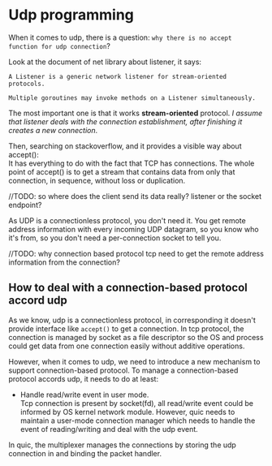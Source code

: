 # Udp programming
When it comes to udp, there is a question: `why there is no accept function for udp connection`?

Look at the document of net library about listener, it says:
```text
A Listener is a generic network listener for stream-oriented protocols.

Multiple goroutines may invoke methods on a Listener simultaneously.
```
The most important one is that it works **stream-oriented** protocol. 
*I assume that listener deals with the connection establishment, after finishing it creates a new connection*.

Then, searching on stackoverflow, and it provides a visible way about accept():  
It has everything to do with the fact that TCP has connections. The whole point of accept() is to 
get a stream that contains data from only that connection, in sequence, without loss or duplication. 

//TODO: so where does the client send its data really? listener or the socket endpoint?

As UDP is a connectionless protocol, you don't need it. You get remote address information with every incoming UDP 
datagram, so you know who it's from, so you don't need a per-connection socket to tell you. 

//TODO: why connection based protocol tcp need to get the remote address information from the connection?

## How to deal with a connection-based protocol accord udp
As we know, udp is a connectionless protocol, in corresponding it doesn't provide interface like `accept()` to get a 
connection.  In tcp protocol, the connection is managed by socket as a file descriptor so the OS and process could get 
data from one connection easily without additive operations.  

However, when it comes to udp, we need to introduce a new mechanism to support connection-based protocol. To manage a 
connection-based protocol accords udp, it needs to do at least:

- Handle read/write event in user mode.  
Tcp connection is present by socket(fd), all read/write event could be informed by OS kernel network module. However, 
  quic needs to maintain a user-mode connection manager which needs to handle the event of reading/writing and deal with
  the udp event.
  

In quic, the multiplexer manages the connections by storing the udp connection in and binding the packet handler.